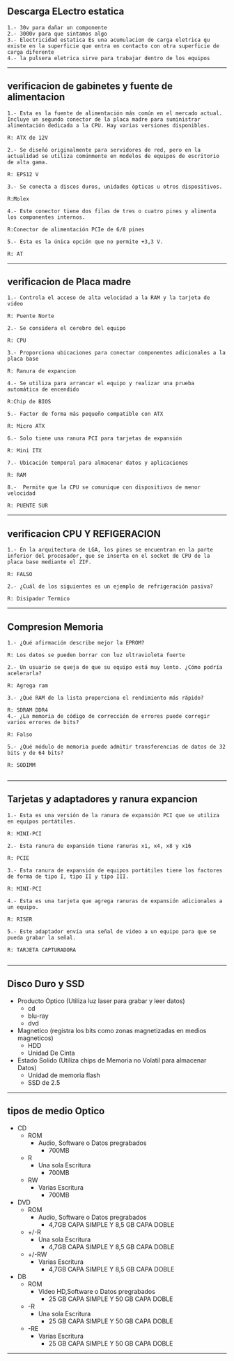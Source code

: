 ## Descarga ELectro estatica

```
1.- 30v para dañar un componente
2.- 3000v para que sintamos algo
3.- Electricidad estatica Es una acumulacion de carga eletrica qu existe en la superficie que entra en contacto con otra superficie de carga diferente
4.- la pulsera eletrica sirve para trabajar dentro de los equipos
```

---

## verificacion de gabinetes y fuente de alimentacion

```
1.- Esta es la fuente de alimentación más común en el mercado actual. Incluye un segundo conector de la placa madre para suministrar alimentación dedicada a la CPU. Hay varias versiones disponibles.

R: ATX de 12V

2.- Se diseñó originalmente para servidores de red, pero en la actualidad se utiliza comúnmente en modelos de equipos de escritorio de alta gama.

R: EPS12 V

3.- Se conecta a discos duros, unidades ópticas u otros dispositivos.

R:Molex

4.- Este conector tiene dos filas de tres o cuatro pines y alimenta los componentes internos.

R:Conector de alimentación PCIe de 6/8 pines

5.- Esta es la única opción que no permite +3,3 V.

R: AT

```

---

## verificacion de Placa madre

```
1.- Controla el acceso de alta velocidad a la RAM y la tarjeta de video

R: Puente Norte

2.- Se considera el cerebro del equipo

R: CPU

3.- Proporciona ubicaciones para conectar componentes adicionales a la placa base

R: Ranura de expancion

4.- Se utiliza para arrancar el equipo y realizar una prueba automática de encendido

R:Chip de BIOS

5.- Factor de forma más pequeño compatible con ATX

R: Micro ATX

6.- Solo tiene una ranura PCI para tarjetas de expansión

R: Mini ITX

7.- Ubicación temporal para almacenar datos y aplicaciones

R: RAM

8.-  Permite que la CPU se comunique con dispositivos de menor velocidad

R: PUENTE SUR

```

---

## verificacion CPU Y REFIGERACION

```
1.- En la arquitectura de LGA, los pines se encuentran en la parte inferior del procesador, que se inserta en el socket de CPU de la placa base mediante el ZIF.

R: FALSO

2.- ¿Cuál de los siguientes es un ejemplo de refrigeración pasiva?

R: Disipador Termico

```

---

## Compresion Memoria

```
1.- ¿Qué afirmación describe mejor la EPROM?

R: Los datos se pueden borrar con luz ultravioleta fuerte

2.- Un usuario se queja de que su equipo está muy lento. ¿Cómo podría acelerarla?

R: Agrega ram

3.- ¿Qué RAM de la lista proporciona el rendimiento más rápido?

R: SDRAM DDR4
4.- ¿La memoria de código de corrección de errores puede corregir varios errores de bits?

R: Falso

5.- ¿Qué módulo de memoria puede admitir transferencias de datos de 32 bits y de 64 bits?

R: SODIMM


```

---

## Tarjetas y adaptadores y ranura expancion

```
1.- Esta es una versión de la ranura de expansión PCI que se utiliza en equipos portátiles.

R: MINI-PCI

2.- Esta ranura de expansión tiene ranuras x1, x4, x8 y x16

R: PCIE

3.- Esta ranura de expansión de equipos portátiles tiene los factores de forma de tipo I, tipo II y tipo III.

R: MINI-PCI

4.- Esta es una tarjeta que agrega ranuras de expansión adicionales a un equipo.

R: RISER

5.- Este adaptador envía una señal de video a un equipo para que se pueda grabar la señal.

R: TARJETA CAPTURADORA


```

---

## Disco Duro y SSD

- Producto Optico (Utiliza luz laser para grabar y leer datos)
  - cd
  - blu-ray
  - dvd
- Magnetico (registra los bits como zonas magnetizadas en medios magneticos)
  - HDD
  - Unidad De Cinta
- Estado Solido (Utiliza chips de Memoria no Volatil para almacenar Datos)
  - Unidad de memoria flash
  - SSD de 2.5

---

## tipos de medio Optico

- CD
  - ROM
    - Audio, Software o Datos pregrabados
      - 700MB
  - R
    - Una sola Escritura
      - 700MB
  - RW
    - Varias Escritura
      - 700MB
- DVD
  - ROM
    - Audio, Software o Datos pregrabados
      - 4,7GB CAPA SIMPLE Y 8,5 GB CAPA DOBLE
  - +/-R
    - Una sola Escritura
      - 4,7GB CAPA SIMPLE Y 8,5 GB CAPA DOBLE
  - +/-RW
    - Varias Escritura
      - 4,7GB CAPA SIMPLE Y 8,5 GB CAPA DOBLE
- DB
  - ROM
    - Video HD,Software o Datos pregrabados
      - 25 GB CAPA SIMPLE Y 50 GB CAPA DOBLE
  - -R
    - Una sola Escritura
      - 25 GB CAPA SIMPLE Y 50 GB CAPA DOBLE
  - -RE
    - Varias Escritura
      - 25 GB CAPA SIMPLE Y 50 GB CAPA DOBLE

---
